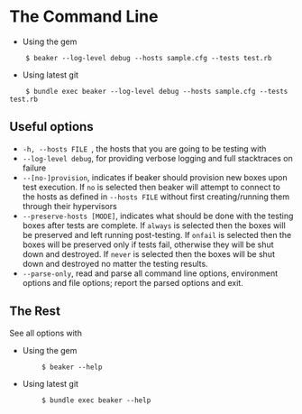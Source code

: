 # The Command Line

* Using the gem

```console
    $ beaker --log-level debug --hosts sample.cfg --tests test.rb
```

* Using latest git

```console
    $ bundle exec beaker --log-level debug --hosts sample.cfg --tests test.rb
```

## Useful options

* `-h, --hosts FILE `, the hosts that you are going to be testing with
* `--log-level debug`, for providing verbose logging and full stacktraces on failure
* `--[no-]provision`, indicates if beaker should provision new boxes upon test execution. If `no` is selected then beaker will attempt to connect to the hosts as defined in `--hosts FILE` without first creating/running them through their hypervisors
* `--preserve-hosts [MODE]`, indicates what should be done with the testing boxes after tests are complete.  If `always` is selected then the boxes will be preserved and left running post-testing.  If `onfail` is selected then the boxes will be preserved only if tests fail, otherwise they will be shut down and destroyed.  If `never` is selected then the boxes will be shut down and destroyed no matter the testing results.
* `--parse-only`, read and parse all command line options, environment options and file options; report the parsed options and exit.

## The Rest

See all options with

* Using the gem

```console
        $ beaker --help
```

* Using latest git

```console
        $ bundle exec beaker --help
```